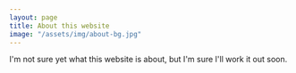 ```yaml
---
layout: page
title: About this website
image: "/assets/img/about-bg.jpg"
---
```


I'm not sure yet what this website is about, but I'm sure I'll work it out soon.
